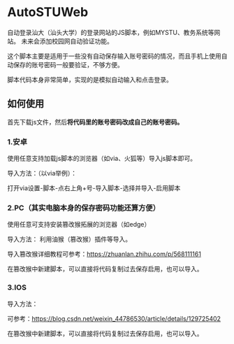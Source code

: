 # AutoSTUWeb
自动登录汕大（汕头大学）的登录网站的JS脚本，例如MYSTU、教务系统等网站。
未来会添加校园网自动验证功能。

这个脚本主要是适用于一些没有自动保存输入账号密码的情况，而且手机上使用自动保存的账号密码一般要验证，不够方便。

脚本代码本身非常简单，实现的是模拟自动输入和点击登录。

## 如何使用

首先下载js文件，然后**将代码里的账号密码改成自己的账号密码。**

### 1.安卓

使用任意支持加载js脚本的浏览器（如via、火狐等）导入js脚本即可。

导入方法：（以via举例）：

打开via设置-脚本-点右上角+号-导入脚本-选择并导入-启用脚本


### 2.PC（其实电脑本身的保存密码功能还算方便）
使用任意可支持安装篡改猴拓展的浏览器（如edge）

导入方法：
利用油猴（篡改猴）插件等导入。

导入篡改猴详细教程可参考：https://zhuanlan.zhihu.com/p/568111161

在篡改猴中新建脚本，可以直接将代码复制过去保存启用，也可以导入。

### 3.IOS

导入方法：

可参考：https://blog.csdn.net/weixin_44786530/article/details/129725402

在篡改猴中新建脚本，可以直接将代码复制过去保存启用，也可以导入。
